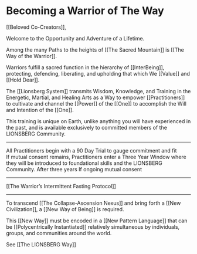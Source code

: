# Becoming a Warrior of The Way

[[Beloved Co-Creators]], 

Welcome to the Opportunity and Adventure of a Lifetime. 

Among the many Paths to the heights of [[The Sacred Mountain]] is [[The Way of the Warrior]].  

Warriors fulfill a sacred function in the hierarchy of [[InterBeing]], protecting, defending, liberating, and upholding that which We [[Value]] and [[Hold Dear]].  

The [[Lionsberg System]] transmits Wisdom, Knowledge, and Training in the Energetic, Martial, and Healing Arts as a Way to empower [[Practitioners]] to cultivate and channel the [[Power]] of the [[One]] to accomplish the Will and Intention of the [[One]]. 

This training is unique on Earth, unlike anything you will have experienced in the past, and is available exclusively to committed members of the LIONSBERG Community.

___
All Practitioners begin with a 90 Day Trial to gauge commitment and fit  
If mutual consent remains, Practitioners enter a Three Year Window where they will be introduced to foundational skills and the LIONSBERG Community.
After three years 
If ongoing mutual consent 
____
[[The Warrior’s Intermittent Fasting Protocol]]  



____

To transcend [[The Collapse-Ascension Nexus]] and bring forth a [[New Civilization]], a [[New Way of Being]] is required. 

This [[New Way]] must be encoded in a [[New Pattern Language]] that can be [[Polycentrically Instantiated]] relatively simultaneous by individuals, groups, and communities around the world. 

See [[The LIONSBERG Way]] 